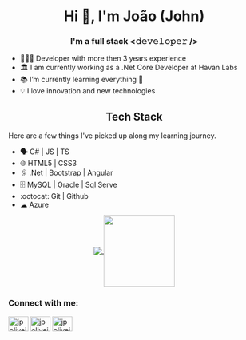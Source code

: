 <h1 align="center">Hi 👋, I'm João (John)</h1>
<h3 align="center">I'm a full stack <𝚍𝚎𝚟𝚎𝚕𝚘𝚙𝚎𝚛 /> </h3>

* 👨🏻‍💻 Developer with more then 3 years experience
* 🏛 I am currently working as a .Net Core Developer at Havan Labs
* 📚 I’m currently learning everything 🤣
* 💡 I love innovation and new technologies

<h2 align="center">Tech Stack</h2>
Here are a few things I've picked up along my learning journey.

* 🗣 C# | JS | TS
* 🌐 HTML5 | CSS3
* 🖇️ .Net | Bootstrap | Angular
* 🗄 MySQL | Oracle | Sql Serve
* :octocat: Git | Github
* ☁ Azure

<p align="center">
  <a href="https://github.com/anuraghazra/github-readme-stats">
    <img
      align="center"
      src="https://github-readme-stats.vercel.app/api/top-langs/?username=jpoliveira8809&layout=compact"
    />
  </a>
  <a href="https://github.com/anuraghazra/github-readme-stats">
    <img
      align="center"
      height="142"
      src="https://github-readme-stats.vercel.app/api?username=jpoliveira8809&count_private=true&show_icons=true&custom_title=Github%20Status&hide=issues"
    />
  </a>
</p>

<h3 align="left">Connect with me:</h3>
<p align="left">
<a href="https://twitter.com/jpoliveira8809" target="_blank"><img align="center" src="https://cdn.jsdelivr.net/npm/simple-icons@3.0.1/icons/twitter.svg" alt="jpoliveira8809" height="30" width="40" /></a>
<a href="https://linkedin.com/in/jpoliveira8809" target="_blank"><img align="center" src="https://cdn.jsdelivr.net/npm/simple-icons@3.0.1/icons/linkedin.svg" alt="jpoliveira8809" height="30" width="40" /></a>
<a href="https://instagram.com/jpoliveira8809" target="_blank"><img align="center" src="https://cdn.jsdelivr.net/npm/simple-icons@3.0.1/icons/instagram.svg" alt="jpoliveira8809" height="30" width="40" /></a>
</p>
